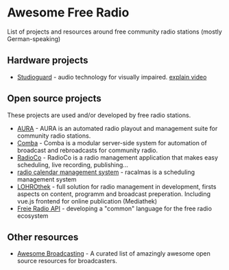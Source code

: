 # Awesome Free Radio

List of projects and resources around free community radio stations (mostly German-speaking)

## Hardware projects

* [Studioguard](studioguard.eu) - audio technology for visually impaired. [explain video](https://www.youtube.com/watch?v=CKWSHuKffW4)

## Open source projects

These projects are used and/or developed by free radio stations.

* [AURA](https://gitlab.servus.at/aura/meta) - AURA is an automated radio playout and management suite for community radio stations.
* [Comba](https://github.com/FreieRadios/comba) - Comba is a modular server-side system for automation of broadcast and rebroadcasts for community radio.
* [RadioCo](https://github.com/RadioCorax/radioco) - RadioCo is a radio management application that makes easy scheduling, live recording, publishing...
* [radio calendar management system](https://github.com/rapilodev/racalmas) - racalmas is a scheduling management system
* [LOHROthek](https://git.hack-hro.de/lohro/lohrothek/) - full solution for radio management in development, firsts aspects on content, programm and broadcast preperation. Including vue.js frontend for online publication (Mediathek)
* [Freie Radio API](https://git.hack-hro.de/lohro/bfr-api) - developing a "common" language for the free radio ecosystem

## Other resources

* [Awesome Broadcasting](https://github.com/ebu/awesome-broadcasting) - A curated list of amazingly awesome open source resources for broadcasters.


